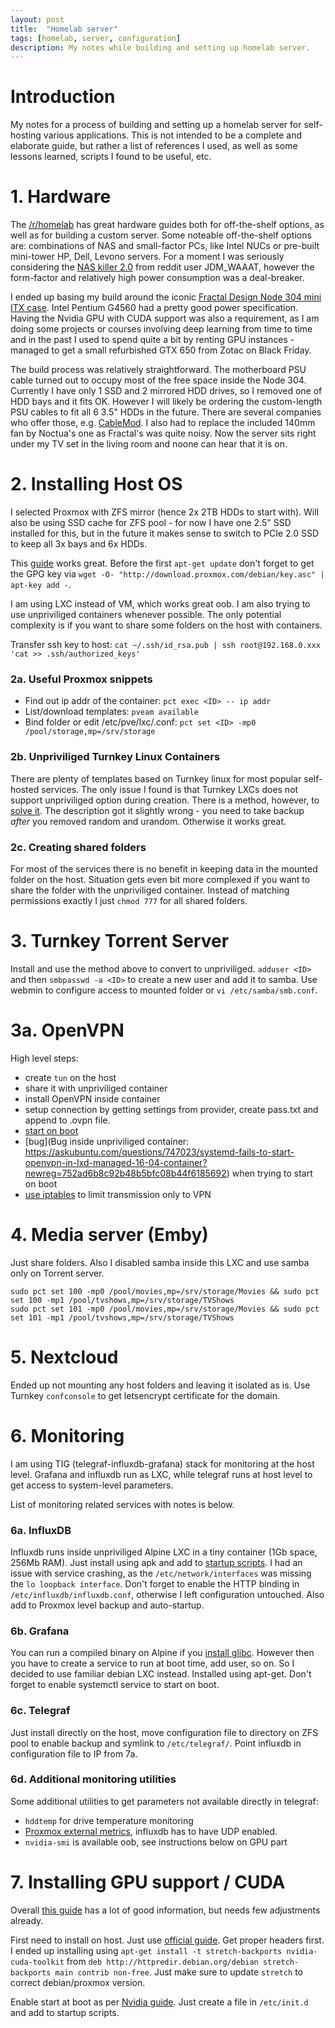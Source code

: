 ```yaml
---
layout: post
title:  "Homelab server"
tags: [homelab, server, configuration]
description: My notes while building and setting up homelab server.
---
```


# Introduction

My notes for a process of building and setting up a homelab server for self-hosting various applications. This is not intended to be a complete and elaborate guide, but rather a list of references I used, as well as some lessons learned, scripts I found to be useful, etc.

# 1. Hardware

The [/r/homelab](https://www.reddit.com/r/homelab/) has great hardware guides both for off-the-shelf options, as well as for building a custom server. Some noteable off-the-shelf options are: combinations of NAS and small-factor PCs, like Intel NUCs or pre-built mini-tower HP, Dell, Levono servers. For a moment I was seriously considering the [NAS killer 2.0](https://www.reddit.com/r/JDM_WAAAT/comments/963cv4/nas_killer_20_the_murder_of_a_first_gen_core_i7/) from reddit user JDM_WAAAT, however the form-factor and relatively high power consumption was a deal-breaker.

I ended up basing my build around the iconic [Fractal Design Node 304 mini ITX case](https://pcpartpicker.com/list/tf3gHh). Intel Pentium G4560 had a pretty good power specification. Having the Nvidia GPU with CUDA support was also a requirement, as I am doing some projects or courses involving deep learning from time to time and in the past I used to spend quite a bit by renting GPU instances - managed to get a small refurbished GTX 650 from Zotac on Black Friday.

The build process was relatively straightforward. The motherboard PSU cable turned out to occupy most of the free space inside the Node 304. Currently I have only 1 SSD and 2 mirrored HDD drives, so I removed one of HDD bays and it fits OK. However I will likely be ordering the custom-length PSU cables to fit all 6 3.5" HDDs in the future. There are several companies who offer those, e.g. [CableMod](https://cablemod.com). I also had to replace the included 140mm fan by Noctua's one as Fractal's was quite noisy. Now the server sits right under my TV set in the living room and noone can hear that it is on.

# 2. Installing Host OS

I selected Proxmox with ZFS mirror (hence 2x 2TB HDDs to start with). Will also be using SSD cache for ZFS pool - for now I have one 2.5" SSD installed for this, but in the future it makes sense to switch to PCIe 2.0 SSD to keep all 3x bays and 6x HDDs.

This [guide](https://blog.evilgeniustech.com/proxmox-with-zfs-raidz-ssd-caching/) works great. Before the first `apt-get update` don't forget to get the GPG key via `wget -O- "http://download.proxmox.com/debian/key.asc" | apt-key add -`.

I am using LXC instead of VM, which works great oob. I am also trying to use unpriviliged containers whenever possible. The only potential complexity is if you want to share some folders on the host with containers.

Transfer ssh key to host: `cat ~/.ssh/id_rsa.pub | ssh root@192.168.0.xxx 'cat >> .ssh/authorized_keys'`

### 2a. Useful Proxmox snippets

- Find out ip addr of the container: `pct exec <ID> -- ip addr`
- List/download templates: `pveam available`
- Bind folder or edit /etc/pve/lxc/<ID>.conf: `pct set <ID> -mp0 /pool/storage,mp=/srv/storage`

### 2b. Unpriviliged Turnkey Linux Containers

There are plenty of templates based on Turnkey linux for most popular self-hosted services. The only issue I found is that Turnkey LXCs does not support unpriviliged option during creation. There is a method, however, to [solve it](https://forum.proxmox.com/threads/unprivileged-containers.26148/page-2). The description got it slightly wrong - you need to take backup _after_ you removed random and urandom. Otherwise it works great.

### 2c. Creating shared folders

For most of the services there is no benefit in keeping data in the mounted folder on the host. Situation gets even bit more complexed if you want to share the folder with the unpriviliged container. Instead of matching permissions exactly I just `chmod 777` for all shared folders.

# 3. Turnkey Torrent Server

Install and use the method above to convert to unpriviliged. `adduser <ID>` and then `smbpasswd -a <ID>` to create a new user and add it to samba. Use webmin to configure access to mounted folder or `vi /etc/samba/smb.conf`.

# 3a. OpenVPN

High level steps:
- create `tun` on the host
- share it with unpriviliged container
- install OpenVPN inside container
- setup connection by getting settings from provider, create pass.txt and append to .ovpn file.
- [start on boot](https://askubuntu.com/questions/464264/starting-openvpn-client-automatically-at-boot)
- [bug](Bug inside unpriviliged container: https://askubuntu.com/questions/747023/systemd-fails-to-start-openvpn-in-lxd-managed-16-04-container?newreg=752ad6b8c92b48b5bfc08b44f6185692) when trying to start on boot
- [use iptables](https://askubuntu.com/questions/37412/how-can-i-ensure-transmission-traffic-uses-a-vpn) to limit transmission only to VPN

# 4. Media server (Emby)

Just share folders. Also I disabled samba inside this LXC and use samba only on Torrent server.
```
sudo pct set 100 -mp0 /pool/movies,mp=/srv/storage/Movies && sudo pct set 100 -mp1 /pool/tvshows,mp=/srv/storage/TVShows
sudo pct set 101 -mp0 /pool/movies,mp=/srv/storage/Movies && sudo pct set 101 -mp1 /pool/tvshows,mp=/srv/storage/TVShows
```

# 5. Nextcloud

Ended up not mounting any host folders and leaving it isolated as is. Use Turnkey `confconsole` to get letsencrypt certificate for the domain.

# 6. Monitoring

I am using TIG (telegraf-influxdb-grafana) stack for monitoring at the host level. Grafana and influxdb run as LXC, while telegraf runs at host level to get access to system-level parameters.

List of monitoring related services with notes is below.

### 6a. InfluxDB

Influxdb runs inside unpriviliged Alpine LXC in a tiny container (1Gb space, 256Mb RAM). Just install using apk and add to [startup scripts](https://www.cyberciti.biz/faq/how-to-enable-and-start-services-on-alpine-linux/). I had an issue with service crashing, as the `/etc/network/interfaces` was missing the `lo loopback interface`. Don't forget to enable the HTTP binding in `/etc/influxdb/influxdb.conf`, otherwise I left configuration untouched. Also add to Proxmox level backup and auto-startup.

### 6b. Grafana

You can run a compiled binary on Alpine if you [install glibc](https://github.com/sgerrand/alpine-pkg-glibc). However then you have to create a service to run at boot time, add user, so on. So I decided to use familiar debian LXC instead. Installed using apt-get. Don't forget to enable systemctl service to start on boot.

### 6c. Telegraf

Just install directly on the host, move configuration file to directory on ZFS pool to enable backup and symlink to `/etc/telegraf/`. Point influxdb in configuration file to IP from 7a.

### 6d. Additional monitoring utilities

Some additional utilities to get parameters not available directly in telegraf:
- `hddtemp` for drive temperature monitoring
- [Proxmox external metrics](https://pve.proxmox.com/wiki/External_Metric_Server), influxdb has to have UDP enabled.
- `nvidia-smi` is available oob, see instructions below on GPU part

# 7. Installing GPU support / CUDA

Overall [this guide](https://medium.com/@MARatsimbazafy/journey-to-deep-learning-nvidia-gpu-passthrough-to-lxc-container-97d0bc474957) has a lot of good information, but needs few adjustments already.

First need to install on host. Just use [official guide](https://docs.nvidia.com/cuda/cuda-installation-guide-linux/index.html). Get proper headers first. I ended up installing using `apt-get install -t stretch-backports nvidia-cuda-toolkit` from `deb http://httpredir.debian.org/debian stretch-backports main contrib non-free`. Just make sure to update `stretch` to correct debian/proxmox version.

Enable start at boot as per [Nvidia guide](https://docs.nvidia.com/cuda/cuda-installation-guide-linux/index.html#runfile-verifications). Just create a file in `/etc/init.d` and add to startup scripts.